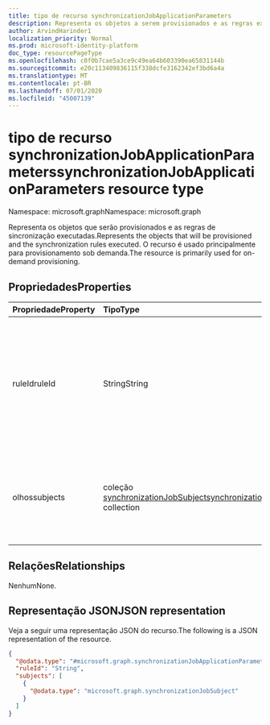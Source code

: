 ```yaml
---
title: tipo de recurso synchronizationJobApplicationParameters
description: Representa os objetos a serem provisionados e as regras executadas durante o provisionamento sob demanda.
author: ArvindHarinder1
localization_priority: Normal
ms.prod: microsoft-identity-platform
doc_type: resourcePageType
ms.openlocfilehash: c0f0b7cae5a3ce9c49ea64b603390ea65831144b
ms.sourcegitcommit: e20c113409836115f338dcfe3162342ef3bd6a4a
ms.translationtype: MT
ms.contentlocale: pt-BR
ms.lasthandoff: 07/01/2020
ms.locfileid: "45007139"
---
```

# <a name="synchronizationjobapplicationparameters-resource-type"></a><span data-ttu-id="e2d21-103">tipo de recurso synchronizationJobApplicationParameters</span><span class="sxs-lookup"><span data-stu-id="e2d21-103">synchronizationJobApplicationParameters resource type</span></span>

<span data-ttu-id="e2d21-104">Namespace: microsoft.graph</span><span class="sxs-lookup"><span data-stu-id="e2d21-104">Namespace: microsoft.graph</span></span>

<span data-ttu-id="e2d21-105">Representa os objetos que serão provisionados e as regras de sincronização executadas.</span><span class="sxs-lookup"><span data-stu-id="e2d21-105">Represents the objects that will be provisioned and the synchronization rules executed.</span></span> <span data-ttu-id="e2d21-106">O recurso é usado principalmente para provisionamento sob demanda.</span><span class="sxs-lookup"><span data-stu-id="e2d21-106">The resource is primarily used for on-demand provisioning.</span></span> 

## <a name="properties"></a><span data-ttu-id="e2d21-107">Propriedades</span><span class="sxs-lookup"><span data-stu-id="e2d21-107">Properties</span></span>
|<span data-ttu-id="e2d21-108">Propriedade</span><span class="sxs-lookup"><span data-stu-id="e2d21-108">Property</span></span>|<span data-ttu-id="e2d21-109">Tipo</span><span class="sxs-lookup"><span data-stu-id="e2d21-109">Type</span></span>|<span data-ttu-id="e2d21-110">Descrição</span><span class="sxs-lookup"><span data-stu-id="e2d21-110">Description</span></span>|
|:---|:---|:---|
|<span data-ttu-id="e2d21-111">ruleId</span><span class="sxs-lookup"><span data-stu-id="e2d21-111">ruleId</span></span>|<span data-ttu-id="e2d21-112">String</span><span class="sxs-lookup"><span data-stu-id="e2d21-112">String</span></span>|<span data-ttu-id="e2d21-113">O identificador de um synchronizationRule a ser aplicado; opcional para um synchronizationJob com um único synchronizationRule.</span><span class="sxs-lookup"><span data-stu-id="e2d21-113">The identifier of a the synchronizationRule to be applied; optional for a synchronizationJob with a single synchronizationRule.</span></span>|
|<span data-ttu-id="e2d21-114">olhos</span><span class="sxs-lookup"><span data-stu-id="e2d21-114">subjects</span></span>|<span data-ttu-id="e2d21-115">coleção [synchronizationJobSubject](../resources/synchronization-synchronizationjobsubject.md)</span><span class="sxs-lookup"><span data-stu-id="e2d21-115">[synchronizationJobSubject](../resources/synchronization-synchronizationjobsubject.md) collection</span></span>|<span data-ttu-id="e2d21-116">Os identificadores de um ou mais objetos aos quais um synchronizationJob deve ser aplicado.</span><span class="sxs-lookup"><span data-stu-id="e2d21-116">The identifiers of one or more objects to which a synchronizationJob is to be applied.</span></span>|

## <a name="relationships"></a><span data-ttu-id="e2d21-117">Relações</span><span class="sxs-lookup"><span data-stu-id="e2d21-117">Relationships</span></span>
<span data-ttu-id="e2d21-118">Nenhum</span><span class="sxs-lookup"><span data-stu-id="e2d21-118">None.</span></span>

## <a name="json-representation"></a><span data-ttu-id="e2d21-119">Representação JSON</span><span class="sxs-lookup"><span data-stu-id="e2d21-119">JSON representation</span></span>
<span data-ttu-id="e2d21-120">Veja a seguir uma representação JSON do recurso.</span><span class="sxs-lookup"><span data-stu-id="e2d21-120">The following is a JSON representation of the resource.</span></span>
<!-- {
  "blockType": "resource",
  "@odata.type": "microsoft.graph.synchronizationJobApplicationParameters"
}
-->
``` json
{
  "@odata.type": "#microsoft.graph.synchronizationJobApplicationParameters",
  "ruleId": "String",
  "subjects": [
    {
      "@odata.type": "microsoft.graph.synchronizationJobSubject"
    }
  ]
}
```
